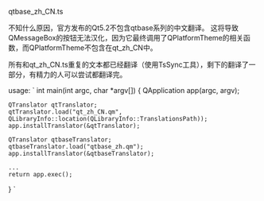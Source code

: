 ﻿qtbase_zh_CN.ts

不知什么原因，官方发布的Qt5.2不包含qtbase系列的中文翻译。
这将导致QMessageBox的按钮无法汉化，因为它最终调用了QPlatformTheme的相关函数，而QPlatformTheme不包含在qt_zh_CN中。

所有和qt_zh_CN.ts重复的文本都已经翻译（使用TsSync工具），剩下的翻译了一部分，有精力的人可以尝试都翻译完。

usage:
`
int main(int argc, char *argv[])
{
    QApplication app(argc, argv);

    QTranslator qtTranslator;
    qtTranslator.load("qt_zh_CN.qm", QLibraryInfo::location(QLibraryInfo::TranslationsPath));
    app.installTranslator(&qtTranslator);

    QTranslator qtbaseTranslator;
    qtbaseTranslator.load("qtbase_zh.qm");
    app.installTranslator(&qtbaseTranslator);

    ...
    return app.exec();
}
`
